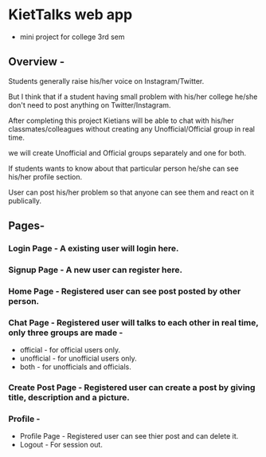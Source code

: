 # KietTalks web app
* mini project for college 3rd sem


## Overview -
Students generally raise his/her voice on Instagram/Twitter.

But I think that if a student having small problem with his/her
college he/she don't need to post anything on Twitter/Instagram.

After completing this project Kietians will be able to chat with
his/her classmates/colleagues without creating any
Unofficial/Official group in real time.

we will create Unofficial and Official groups separately and one
for both.

If students wants to know about that particular person he/she
can see his/her profile section.

User can post his/her problem so that anyone can see them and
react on it publically.

## Pages- 
### Login Page - A existing user will login here.
### Signup Page - A new user can register here.
### Home Page - Registered user can see post posted by other person.
### Chat Page - Registered user will talks to each other in real time, only three groups are made -
* official - for official users only. 
* unofficial - for unofficial users only.
* both - for unofficials and officials.
### Create Post Page - Registered user can create a post by giving title, description and a picture.
### Profile - 
* Profile Page - Registered user can see thier post and can delete it.
* Logout - For session out.

